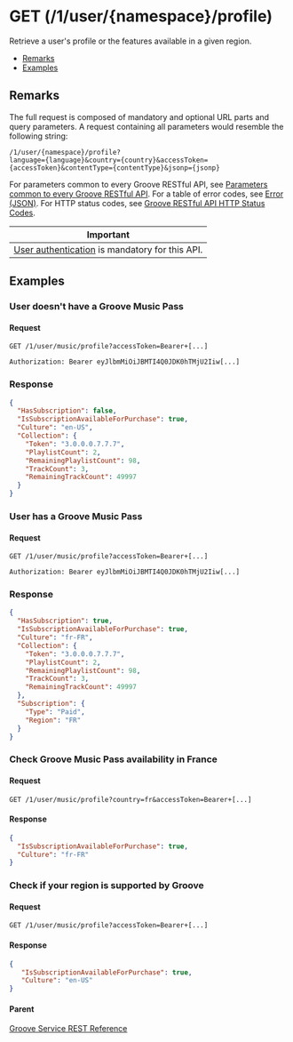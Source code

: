 # GET (/1/user/{namespace}/profile)
Retrieve a user's profile or the features available in a given region.

-   [Remarks](#remarks)
-   [Examples](#examples)

## Remarks
The full request is composed of mandatory and optional URL parts and query parameters. A request containing all parameters would resemble the following string:
```http
/1/user/{namespace}/profile?
language={language}&country={country}&accessToken={accessToken}&contentType={contentType}&jsonp={jsonp}
```

For parameters common to every Groove RESTful API, see [Parameters common to every Groove RESTful API](common-parameters.md). For a table of error codes, see [Error (JSON)](JSON-Error.md). For HTTP status codes, see [Groove RESTful API HTTP Status Codes](http-status-codes.md).

| Important                                                                        |
|------------------------------------------------------------------------------------------|
| [User authentication](../Using-the-Groove-RESTful-Services/User-Authentication.md) is mandatory for this API. |

## Examples
### User doesn't have a Groove Music Pass
#### Request
```http
GET /1/user/music/profile?accessToken=Bearer+[...]

Authorization: Bearer eyJlbmMiOiJBMTI4Q0JDK0hTMjU2Iiw[...]
```

### Response
```json
{
  "HasSubscription": false,
  "IsSubscriptionAvailableForPurchase": true,
  "Culture": "en-US",
  "Collection": {
    "Token": "3.0.0.0.7.7.7",
    "PlaylistCount": 2,
    "RemainingPlaylistCount": 98,
    "TrackCount": 3,
    "RemainingTrackCount": 49997
  }
}
```

### User has a Groove Music Pass
#### Request
```http
GET /1/user/music/profile?accessToken=Bearer+[...]

Authorization: Bearer eyJlbmMiOiJBMTI4Q0JDK0hTMjU2Iiw[...]
```
### Response
```json
{
  "HasSubscription": true,
  "IsSubscriptionAvailableForPurchase": true,
  "Culture": "fr-FR",
  "Collection": {
    "Token": "3.0.0.0.7.7.7",
    "PlaylistCount": 2,
    "RemainingPlaylistCount": 98,
    "TrackCount": 3,
    "RemainingTrackCount": 49997
  },
  "Subscription": {
    "Type": "Paid",
    "Region": "FR"
  }
}
```

### Check Groove Music Pass availability in France
#### Request
```http
GET /1/user/music/profile?country=fr&accessToken=Bearer+[...]
```

#### Response
```json
{
  "IsSubscriptionAvailableForPurchase": true,
  "Culture": "fr-FR"
}
```

### Check if your region is supported by Groove
#### Request
```http
GET /1/user/music/profile?accessToken=Bearer+[...]
```

#### Response
```json
{
   "IsSubscriptionAvailableForPurchase": true,
   "Culture": "en-US"
}
```

#### Parent
[Groove Service REST Reference](overview.md)
